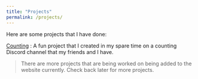 ```yaml
---
title: "Projects"
permalink: /projects/
---
```


Here are some projects that I have done:

<!-- | Project | Description |
|:-------:|:-----------:|
| [Counting](/projects/counting/) | A fun project that I created in my spare time on a counting Discord channel that my friends and I have. | -->

[Counting](/projects/counting/)
: A fun project that I created in my spare time on a counting Discord channel that my friends and I have.

> There are more projects that are being worked on being added to the website currently. Check back later for more projects.